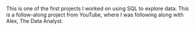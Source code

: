 This is one of the first projects I worked on using SQL to explore data. This is a follow-along project from YouTube, where I was following along with Alex, The Data Analyst. 
